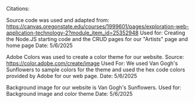 Citations:

Source code was used and adapted from: https://canvas.oregonstate.edu/courses/1999601/pages/exploration-web-application-technology-2?module_item_id=25352948
Used for: Creating the Node.JS starting code and the CRUD pages for our "Artists" page and home page
Date: 5/6/2025

Adobe Colors was used to create a color theme for our website. Source: https://color.adobe.com/create/image
Used For: We used Van Gogh's Sunflowers to sample colors for the theme and used the hex code colors provided by Adobe for our web page.
Date: 5/6/2025

Background image for our website is Van Gogh's Sunflowers.
Used for: Background image and color theme
Date: 5/6/2025

